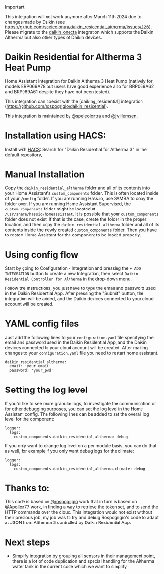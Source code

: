 > [!IMPORTANT]
> This integration will not work anymore after March 11th 2024 due to changes made by Daikin (see https://github.com/speleolontra/daikin_residential_altherma/issues/226). Please migrate to the [daikin_onecta](https://github.com/jwillemsen/daikin_onecta) integration which supports the Daikin Altherma but also other types of Daikin devices. 

# Daikin Residential for Altherma 3 Heat Pump

Home Assistant Integration for Daikin Altherma 3 Heat Pump (natively for models BRP069A78 but users have good experience also for BRP069A62 and BRP069A61 despite they have not been tested).

This integration can coexist with the [daiking_residential] integration (https://github.com/rospogrigio/daikin_residential).

This integration is maintained by [@speleolontra](https://github.com/speleolontra) and [@jwillemsen](https://github.com/jwillemsen).

# Installation using HACS:

Install with [HACS](https://hacs.xyz): Search for "Daikin Residential for Altherma 3" in the default repository,

# Manual Installation

Copy the `daikin_residential_altherma` folder and all of its contents into your Home Assistant's `custom_components` folder. This is often located inside of your `/config` folder. If you are running Hass.io, use SAMBA to copy the folder over. If you are running Home Assistant Supervised, the `custom_components` folder might be located at `/usr/share/hassio/homeassistant`. It is possible that your `custom_components` folder does not exist. If that is the case, create the folder in the proper location, and then copy the `daikin_residential_altherma` folder and all of its contents inside the newly created `custom_components` folder. Then you have to restart Home Assistant for the component to be loaded properly.

# Using config flow

Start by going to Configuration - Integration and pressing the `+ ADD INTEGRATION` button to create a new Integration, then select `Daikin Residential Controller for Altherma` in the drop-down menu.

Follow the instructions, you just have to type the email and password used in the Daikin Residential App. After pressing the "Submit" button, the integration will be added, and the Daikin devices connected to your cloud account will be created.

# YAML config files

Just add the following lines to your `configuration.yaml` file specifying the email and password used in the Daikin Residential App, and the Daikin devices connected to your cloud account will be created. After making changes to your `configuration.yaml` file you need to restart home assistant.

```
daikin_residential_altherma:
  email: 'your_email'
  password: 'your_pwd'
```

# Setting the log level

If you'd like to see more granular logs, to investigate the communication or for other debugging purposes, you can set the log level in the Home Assistant config. The following lines can be added to set the overall log level for the component:

```
logger:
  logs:
    custom_components.daikin_residential_altherma: debug
```

If you only want to change log level on a per module basis, you can do that as well, for example if you only want debug logs for the climate:

```
logger:
  logs:
    custom_components.daikin_residential_altherma.climate: debug
```

# Thanks to:

This code is based on [@rospogrigio](https://github.com/rospogrigio) work that in turn is based on [@Apollon77](https://github.com/Apollon77) work, in finding a way to retrieve the token set, and to send the HTTP commands over the cloud. This integration would not exist without their precious job, my job was to try and debug Rospogrigio's code to adapt at JSON from Altherma 3 controlled by Daikin Residential App.

# Next steps

- Simplify integration by grouping all sensors in their management point, there is a lot of code duplication and special handling for the Altherma water tank in the current code which we want to simplify
